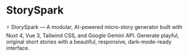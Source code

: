 # StorySpark
⚡ StorySpark — A modular, AI-powered micro-story generator built with Nuxt 4, Vue 3, Tailwind CSS, and Google Gemini API. Generate playful, original short stories with a beautiful, responsive, dark-mode-ready interface.
